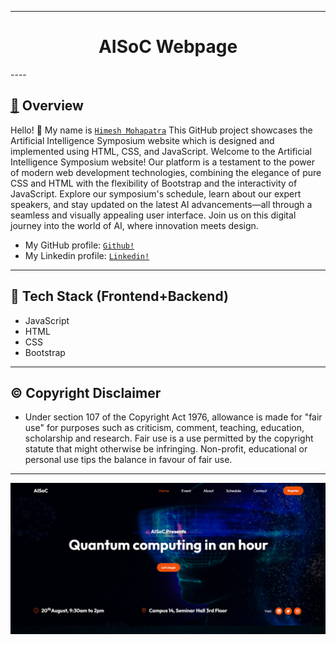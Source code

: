 ---- 
<p>
  <h1 align="center">
    <b>
  AISoC Webpage     <!--The title for my project.--> 
    </b>
  </h1>
</p>  
----

<h2 align="left">
     <b>
         <a href="https://github.com/himeshx/AISoC-webpage">
             🔰</a> Overview
     </b>
</h2>

Hello! 👋
My name is <a href="https://github.com/himeshx">```Himesh Mohapatra```</a> 
This GitHub project showcases the Artificial Intelligence Symposium website which is designed and implemented using HTML, CSS, and JavaScript. 
Welcome to the Artificial Intelligence Symposium website! Our platform is a testament to the power of modern web development technologies, combining the elegance of pure CSS and HTML with the flexibility of Bootstrap and the interactivity of JavaScript. Explore our symposium's schedule, learn about our expert speakers, and stay updated on the latest AI advancements—all through a seamless and visually appealing user interface. Join us on this digital journey into the world of AI, where innovation meets design.

- My GitHub profile: <a href="https://github.com/himeshx">```Github!```</a>
- My Linkedin profile: <a href="https://www.linkedin.com/in/himesh-mohapatra-386aa8224/">```Linkedin!```</a>
----
<h2 align="left">
    <b>
            🏹</a> Tech Stack (Frontend+Backend)
    </b>
</h2>

- JavaScript 
- HTML 
- CSS
- Bootstrap
  
----
<h2 align="left">
  <b>
    ©️ Copyright Disclaimer
  </b>
</h2>

- Under section 107 of the Copyright Act 1976, allowance is made for "fair use" for purposes such as criticism, comment, teaching, education, scholarship and research. Fair use is a use permitted by the copyright statute that might otherwise be infringing. Non-profit, educational or personal use tips the balance in favour of fair use.   
----
<div align="center">
    <img src="Screenshot (27).png"/>
</div>

